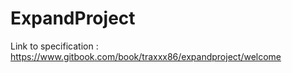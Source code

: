 # ExpandProject

Link to specification : https://www.gitbook.com/book/traxxx86/expandproject/welcome
